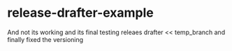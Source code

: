 # release-drafter-example
And not its working and its final
testing releaes drafter << temp_branch
and finally fixed the versioning
